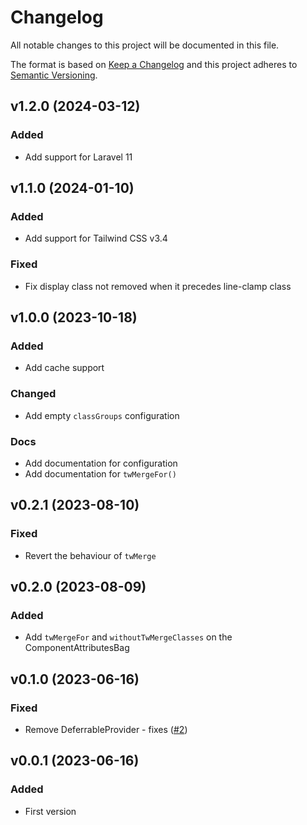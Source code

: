# Changelog
All notable changes to this project will be documented in this file.

The format is based on [Keep a Changelog](http://keepachangelog.com/)
and this project adheres to [Semantic Versioning](http://semver.org/).

## v1.2.0 (2024-03-12)
### Added
-   Add support for Laravel 11

## v1.1.0 (2024-01-10)
### Added
-   Add support for Tailwind CSS v3.4

### Fixed
-   Fix display class not removed when it precedes line-clamp class

## v1.0.0 (2023-10-18)
### Added
- Add cache support

### Changed
- Add empty `classGroups` configuration

### Docs
- Add documentation for configuration
- Add documentation for `twMergeFor()`

## v0.2.1 (2023-08-10)
### Fixed
- Revert the behaviour of `twMerge`

## v0.2.0 (2023-08-09)
### Added
- Add `twMergeFor` and `withoutTwMergeClasses` on the ComponentAttributesBag

## v0.1.0 (2023-06-16)
### Fixed
- Remove DeferrableProvider - fixes ([#2](https://github.com/gehrisandro/tailwind-merge-laravel/issues/2))

## v0.0.1 (2023-06-16)
### Added
- First version
